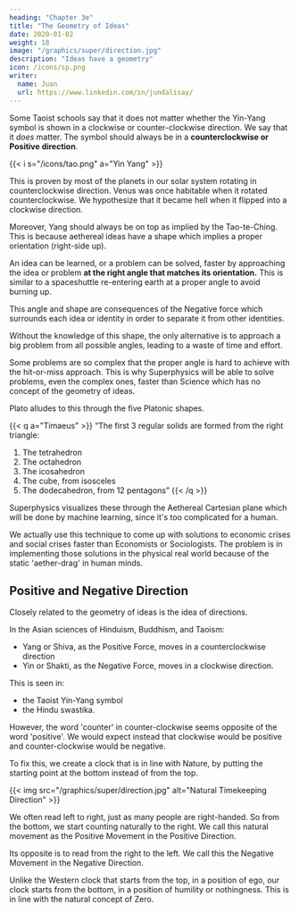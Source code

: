 ```yaml
---
heading: "Chapter 3e"
title: "The Geometry of Ideas"
date: 2020-01-02
weight: 18
image: "/graphics/super/direction.jpg"  
description: "Ideas have a geometry"
icon: /icons/sp.png
writer:
  name: Juan
  url: https://www.linkedin.com/in/jundalisay/
---
```



Some Taoist schools say that it does not matter whether the Yin-Yang symbol is shown in a clockwise or counter-clockwise direction. We say that it *does* matter. The symbol should always be in a **counterclockwise or Positive direction**. 

{{< i s="/icons/tao.png" a="Yin Yang" >}}

This is proven by most of the planets in our solar system rotating in counterclockwise direction. Venus was once habitable when it rotated counterclockwise. We hypothesize that it became hell when it flipped into a clockwise direction.

Moreover, Yang should always be on top as implied by the Tao-te-Ching. This is because aethereal ideas have a shape which implies a proper orientation (right-side up). 

An idea can be learned, or a problem can be solved, faster by approaching the idea or problem **at the right angle that matches its orientation.** This is similar to a spaceshuttle re-entering earth at a proper angle to avoid burning up. 

This angle and shape are consequences of the Negative force which surrounds each idea or identity in order to separate it from other identities.

Without the knowledge of this shape, the only alternative is to approach a big problem from all possible angles, leading to a waste of time and effort.

Some problems are so complex that the proper angle is hard to achieve with the hit-or-miss approach. This is why Superphysics will be able to solve problems, even the complex ones, faster than Science which has no concept of the geometry of ideas.
<!-- , as shown in the ba-gua -->
Plato alludes to this through the five Platonic shapes. 

{{< q a="Timaeus" >}}
“The first 3 regular solids are formed from the right triangle:
1. The tetrahedron
2. The octahedron
3. The icosahedron
4. The cube, from isosceles
5. The dodecahedron, from 12 pentagons”
{{< /q >}}


Superphysics visualizes these through the Aethereal Cartesian plane which will be done by machine learning, since it's too complicated for a human.

We actually use this technique to come up with solutions to economic crises and social crises faster than Economists or Sociologists. The problem is in implementing those solutions in the physical real world because of the static 'aether-drag' in human minds.


## Positive and Negative Direction

<!-- date: 2024-05-10 -->

Closely related to the geometry of ideas is the idea of directions. 

In the Asian sciences of Hinduism, Buddhism, and Taoism:
- Yang or Shiva, as the Positive Force, moves in a counterclockwise direction
- Yin or Shakti, as the Negative Force, moves in a clockwise direction.

This is seen in:
- the Taoist Yin-Yang symbol
- the Hindu swastika.

However, the word 'counter' in counter-clockwise seems opposite of the word 'positive'. We would expect instead that clockwise would be positive and counter-clockwise would be negative.

To fix this, we create a clock that is in line with Nature, by putting the starting point at the bottom instead of from the top. 

{{< img src="/graphics/super/direction.jpg" alt="Natural Timekeeping Direction" >}}

We often read left to right, just as many people are right-handed. So from the bottom, we start counting naturally to the right. We call this natural movement as the Positive Movement in the Positive Direction. 

Its opposite is to read from the right to the left. We call this the Negative Movement in the Negative Direction. 

Unlike the Western clock that starts from the top, in a position of ego, our clock starts from the bottom, in a position of humility or nothingness. This is in line with the natural concept of Zero. 
 

